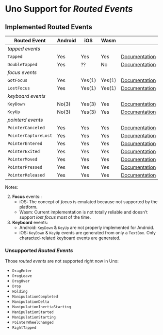 # Uno Support for _Routed Events_

## Implemented Routed Events

| Routed Event          | Android | iOS  | Wasm  |     |
| --------------------- | ----- | ------ | ----- | --- |
| _tapped events_
| `Tapped `             | Yes   | Yes    | Yes    | [Documentation](https://docs.microsoft.com/uwp/api/windows.ui.xaml.uielement.tapped) |
| `DoubleTapped`        | Yes   | ??     | No     | [Documentation](https://docs.microsoft.com/uwp/api/windows.ui.xaml.uielement.doubletapped) |
| _focus events_
| `GotFocus`            | Yes   | Yes(1) | Yes(1) | [Documentation](https://docs.microsoft.com/uwp/api/windows.ui.xaml.uielement.gotfocus) |
| `LostFocus`           | Yes   | Yes(1) | Yes(1) | [Documentation](https://docs.microsoft.com/uwp/api/windows.ui.xaml.uielement.lostfocus) |
| _keyboard events_
| `KeyDown`             | No(3) | Yes(3) | Yes    | [Documentation](https://docs.microsoft.com/uwp/api/windows.ui.xaml.uielement.keydown) |
| `KeyUp`               | No(3) | Yes(3) | Yes    | [Documentation](https://docs.microsoft.com/uwp/api/windows.ui.xaml.uielement.keyup) |
| _pointerd events_
| `PointerCanceled`     | Yes   | Yes    | Yes    | [Documentation](https://docs.microsoft.com/uwp/api/windows.ui.xaml.uielement.pointercanceled) |
| `PointerCaptureLost`  | Yes   | Yes    | Yes    | [Documentation](https://docs.microsoft.com/uwp/api/windows.ui.xaml.uielement.pointercapturelost) |
| `PointerEntered`      | Yes   | Yes    | Yes    | [Documentation](https://docs.microsoft.com/uwp/api/windows.ui.xaml.uielement.pointerentered) |
| `PointerExited`       | Yes   | Yes    | Yes    | [Documentation](https://docs.microsoft.com/uwp/api/windows.ui.xaml.uielement.pointerexited) |
| `PointerMoved`        | Yes   | Yes    | Yes    | [Documentation](https://docs.microsoft.com/uwp/api/windows.ui.xaml.uielement.pointermoved) |
| `PointerPressed`      | Yes   | Yes    | Yes    | [Documentation](https://docs.microsoft.com/uwp/api/windows.ui.xaml.uielement.pointerpressed) |
| `PointerReleased`     | Yes   | Yes    | Yes    | [Documentation](https://docs.microsoft.com/uwp/api/windows.ui.xaml.uielement.pointerreleased) |

Notes:

2. **Focus** events::
   * iOS: The concept of _focus_ is emulated because not supported by the platform.
   * Wasm: Current implementation is not totally reliable and doesn't support _lost focus_ most of the time.
3. **Keyboard** events:
   * Android: `KeyDown` & `KeyUp` are not properly implemented for Android.
   * iOS: `KeyDown` & `KeyUp` events are generated from only a `TextBox`. Only characted-related keyboard events are generated.

### Unsupported _Routed Events_

Those _routed events_ are not supported right now in Uno:

* `DragEnter`
* `DragLeave`
* `DragOver`
* `Drop`
* `Holding`
* `ManipulationCompleted`
* `ManipulationDelta`
* `ManipulationInertiaStarting`
* `ManipulationStarted`
* `ManipulationStarting`
* `PointerWheelChanged`
* `RightTapped`

